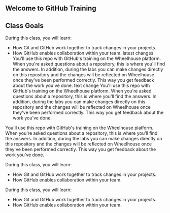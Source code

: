 ## Welcome to GitHub Training

## Class Goals

During this class, you will learn:
- How Git and GitHub work together to track changes in your projects.
- How GitHub enables collaboration within your team.
latest changes
You'll use this repo with GitHub's training on the Wheelhouse platform. When you're asked questions about a repository, this is where you'll find the answers. In addition, during the labs you can make changes directly on this repository and the changes will be reflected on Wheelhouse once they've been performed correctly. This way you get feedback about the work you've done.
text change
You'll use this repo with GitHub's training on the Wheelhouse platform. When you're asked questions about a repository, this is where you'll find the answers. In addition, during the labs you can make changes directly on this repository and the changes will be reflected on Wheelhouse once they've been performed correctly. This way you get feedback about the work you've done.

You'll use this repo with GitHub's training on the Wheelhouse platform. When you're asked questions about a repository, this is where you'll find the answers. In addition, during the labs you can make changes directly on this repository and the changes will be reflected on Wheelhouse once they've been performed correctly. This way you get feedback about the work you've done.


During this class, you will learn:
- How Git and GitHub work together to track changes in your projects.
- How GitHub enables collaboration within your team.

During this class, you will learn:
- How Git and GitHub work together to track changes in your projects.
- How GitHub enables collaboration within your team.

